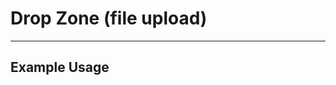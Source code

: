 <script lang="ts">
  import { DropZone } from "/src/lib";
</script>


# Drop Zone (file upload)

<!-- The code for this component was taken from this great [file drop zone component](https://www.npmjs.com/package/svelte-file-dropzone) and has been modified to remove the React-like syntax and make it more Svelte-like. -->

---

## Example Usage

<DropZone>
  
</DropZone>
